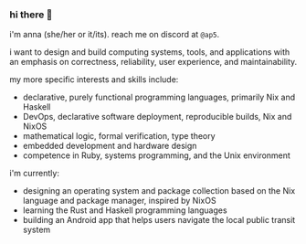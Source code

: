 ### hi there 👋

i'm anna (she/her or it/its). reach me on discord at `@ap5`.

i want to design and build computing systems, tools, and applications with an emphasis on correctness, reliability, user experience, and maintainability.

my more specific interests and skills include:
- declarative, purely functional programming languages, primarily Nix and Haskell
- DevOps, declarative software deployment, reproducible builds, Nix and NixOS
- mathematical logic, formal verification, type theory
- embedded development and hardware design
- competence in Ruby, systems programming, and the Unix environment

i'm currently:
- designing an operating system and package collection based on the Nix language and package manager, inspired by NixOS
- learning the Rust and Haskell programming languages
- building an Android app that helps users navigate the local public transit system

<!-- **anna328p/anna328p** is a ✨ _special_ ✨ repository because its `README.md` (this file) appears on your GitHub profile.

Here are some ideas to get you started:

- 🔭 I’m currently working on ...
- 🌱 I’m currently learning ...
- 👯 I’m looking to collaborate on ...
- 🤔 I’m looking for help with ...
- 💬 Ask me about ...
- 📫 How to reach me: ...
- 😄 Pronouns: ...
- ⚡ Fun fact: ... -->
